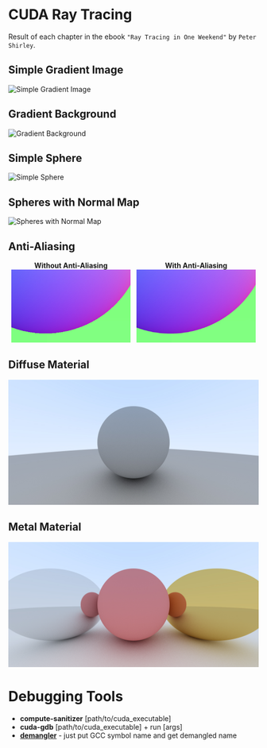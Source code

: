 # CUDA Ray Tracing

Result of each chapter in the ebook `"Ray Tracing in One Weekend"` by `Peter Shirley`.

## Simple Gradient Image

![Simple Gradient Image](./ch_01_first_image/first_image_cuda.jpg)

## Gradient Background

![Gradient Background](./ch_03_ray/background.jpg)

## Simple Sphere

![Simple Sphere](./ch_04_sphere/sphere.jpg)

## Spheres with Normal Map

![Spheres with Normal Map](./ch_05_normal_map/sphere_world.jpg)

## Anti-Aliasing

<!-- **Without Anti-Aliasing** | **With Anti-Aliasing**
--- | --- -->
<div style="display: flex; justify-content: space-between;">
  <div style="flex: 1; text-align: center;">
    <strong>Without Anti-Aliasing</strong><br>
    <img src="./ch_05_normal_map/sphere_world_cropped.jpg" alt="Without Anti-Aliasing" style="width: 95%; height: auto;">
  </div>
  <div style="flex: 1; text-align: center;">
    <strong>With Anti-Aliasing</strong><br>
    <img src="./ch_06_antialiasing/sphere_world_cropped.jpg" alt="With Anti-Aliasing" style="width: 95%; height: auto;">
  </div>
</div>

## Diffuse Material
![Diffuse Material](./ch_07_diffuse_material/Diffuse_Material.jpg)

## Metal Material
![Metal Material](./ch_08_metal/Metal_Material.jpg)

# Debugging Tools

* **compute-sanitizer** [path/to/cuda_executable]
* **cuda-gdb** [path/to/cuda_executable] + run [args]
* [**demangler**](http://demangler.com/) - just put GCC symbol name and get demangled name
